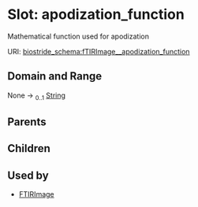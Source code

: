 
# Slot: apodization_function

Mathematical function used for apodization

URI: [biostride_schema:fTIRImage__apodization_function](https://w3id.org/biostride/schema/fTIRImage__apodization_function)


## Domain and Range

None &#8594;  <sub>0..1</sub> [String](types/String.md)

## Parents


## Children


## Used by

 * [FTIRImage](FTIRImage.md)
